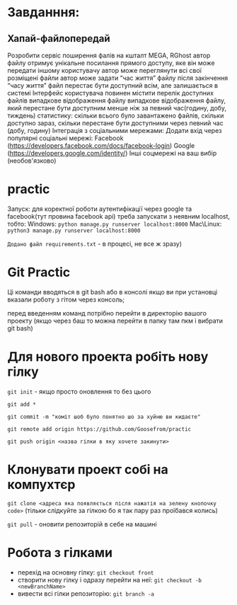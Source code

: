 # Завданння:
## Хапай-файлопередай
Розробити сервіс поширення фалів на кшталт MEGA, RGhost автор файлу отримує унікальне посилання прямого доступу, яке він може передати іншому користувачу автор може переглянути всі свої розміщені файли автор може задати “час життя” файлу після закінчення “часу життя” файл перестає бути доступний всім, але залишається в системі Інтерфейс користувача повинен містити перелік доступних файлів випадкове відображення файлу випадкове відображення файлу, який перестане бути доступним менше ніж за певний час(годину, добу, тиждень) статистику: скільки всього було завантажено файлів, скільки доступно зараз, скільки перестане бути доступними через певний час (добу, годину) Інтеграція з соціальними мережами: Додати вхід через популярні соціальні мережі:
Facebook (https://developers.facebook.com/docs/facebook-login)
Google (https://developers.google.com/identity/)
Інші соцмережі на ваш вибір (необов'язково)

# practic
Запуск: для коректної роботи аутентифікації через google та facebook(тут провина facebook api) треба запускати з неявним localhost, тобто: 
Windows: `python manage.py runserver localhost:8000`
Mac\Linux: `python3 manage.py runserver localhost:8000`

`Додано файл requirements.txt` - в процесі, не все ж зразу)

# Git Practic
 Ці команди вводяться в git bash або в консолі якщо ви при установці вказали роботу з гітом через консоль; 
 
 перед введенням команд потрібно перейти в директорію вашого проекту (якщо через баш то можна перейти в папку там пкм і вибрати git bash)

#  Для нового проекта робіть нову гілку
`git init` - якщо просто оновлення то без цього

`git add *`

`git commit -m "коміт шоб було понятно шо за хуйню ви кидаєте"`

`git remote add origin https://github.com/Goosefrom/practic`

`git push origin <назва гілки в яку хочете закинути>`

# Клонувати проект собі на компухтєр
`git clone <адреса яка появляється після нажатія на зелену кнопочку code>`
(тільки слідкуйте за гілкою бо я так пару раз проїбався колись)

`git pull` - оновити репозиторій в себе на машині

# Робота з гілками
+ перехід  на основну гілку: `git checkout front`
+ створити нову гілку і одразу перейти на неї: `git checkout -b <newBranchName>`
+ вивести всі гілки репозиторію: `git branch -a`
